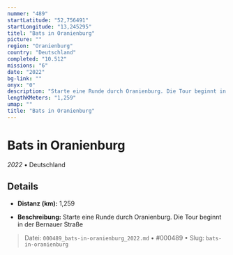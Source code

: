 ```yaml
---
nummer: "489"
startLatitude: "52,756491"
startLongitude: "13,245295"
titel: "Bats in Oranienburg"
picture: ""
region: "Oranienburg"
country: "Deutschland"
completed: "10.512"
missions: "6"
date: "2022"
bg-link: ""
onyx: "0"
description: "Starte eine Runde durch Oranienburg. Die Tour beginnt in der Bernauer Straße"
lengthKMeters: "1,259"
umap: ""
title: "Bats in Oranienburg"
---
```

# Bats in Oranienburg

*2022* • Deutschland



## Details
- **Distanz (km):** 1,259



- **Beschreibung:** Starte eine Runde durch Oranienburg. Die Tour beginnt in der Bernauer Straße



> Datei: `000489_bats-in-oranienburg_2022.md` • #000489 • Slug: `bats-in-oranienburg`
